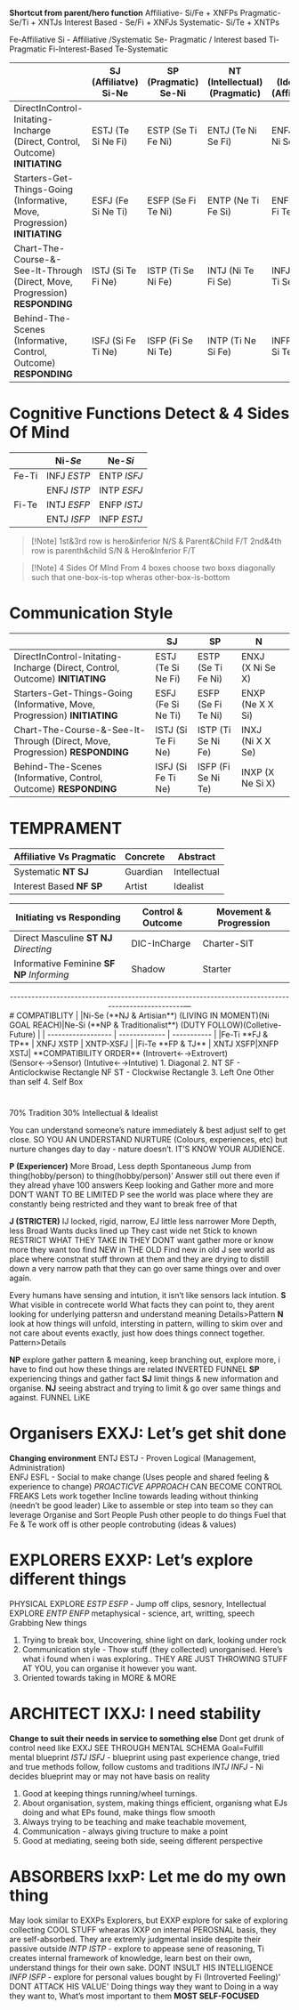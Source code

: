 **Shortcut from parent/hero function**
Affiliative- Si/Fe + XNFPs 
Pragmatic- Se/Ti  + XNTJs
Interest Based - Se/Fi + XNFJs
Systematic- Si/Te + XNTPs

Fe-Affiliative 
Si - Affiliative /Systematic
Se- Pragmatic / Interest based
Ti-Pragmatic
Fi-Interest-Based
Te-Systematic


|                               | SJ (Affiliatve) Si-Ne| SP (Pragmatic) Se-Ni |NT (Intellectual)(Pragmatic)| NF (Idealist)(Affiliative) |
| ----------------------------- | ------------- | ----------- | ----------------- | ------------- |
| DirectInControl-Initating-Incharge (Direct, Control, Outcome) **INITIATING**| ESTJ (Te Si Ne Fi)| ESTP (Se Ti Fe Ni)| ENTJ (Te Ni Se Fi)    |  ENFJ (Fe Ni Se Ti) |
| Starters-Get-Things-Going (Informative, Move, Progression) **INITIATING**| ESFJ (Fe Si Ne Ti)|ESFP (Se Fi Te Ni)| ENTP (Ne Ti Fe Si)|  ENFP (Ne Fi Te Si)   
| Chart-The-Course-&-See-It-Through (Direct, Move, Progression) **RESPONDING** | ISTJ (Si Te Fi Ne) |ISTP (Ti Se Ni Fe)|INTJ (Ni Te Fi Se)| INFJ (Ni Fe Ti Se)|
| Behind-The-Scenes (Informative, Control, Outcome) **RESPONDING**| ISFJ (Si Fe Ti Ne)|ISFP (Fi Se Ni Te)| INTP (Ti Ne Si Fe) | INFP (Fi Ne Si Te) |
# Cognitive Functions Detect & 4 Sides Of Mind
|                   | Ni-*Se*  | Ne-*Si* |
| ----------------- | ----------------------------------------------------------- | --------------------------------------------------------------- |
| Fe-Ti| INFJ        *ESTP*                                            | ENTP *ISFJ*                                                       |
|     |  ENFJ *ISTP*                                                           |  INTP *ESFJ*                                                               |
| Fi-Te| INTJ *ESFP*                                                   | ENFP *ISTJ*                                                                |
| | ENTJ *ISFP*                                                            |   INFP *ESTJ*                                                              |

>[!Note] 1st&3rd row is hero&inferior N/S & Parent&Child F/T
>2nd&4th row is parenth&child S/N  & Hero&Inferior F/T

> [!Note] 4 Sides Of MInd
> From 4 boxes choose two boxs diagonally such that one-box-is-top wheras other-box-is-bottom


# Communication Style

|                               | SJ| SP |N| |
| ----------------------------- | ------------- | ----------- | ----------------- | ------------- |
| DirectInControl-Initating-Incharge (Direct, Control, Outcome) **INITIATING**| ESTJ (Te Si Ne Fi)| ESTP (Se Ti Fe Ni)| ENXJ (X Ni Se X) |   |
| Starters-Get-Things-Going (Informative, Move, Progression) **INITIATING**| ESFJ (Fe Si Ne Ti)|ESFP (Se Fi Te Ni)| ENXP (Ne X X Si)|     
| Chart-The-Course-&-See-It-Through (Direct, Move, Progression) **RESPONDING** | ISTJ (Si Te Fi Ne) |ISTP (Ti Se Ni Fe)|INXJ (Ni X X Se)| |
| Behind-The-Scenes (Informative, Control, Outcome) **RESPONDING**| ISFJ (Si Fe Ti Ne)|ISFP (Fi Se Ni Te)| INXP (X Ne Si X) |  |

# TEMPRAMENT

| Affiliative Vs Pragmatic |Concrete|Abstract|
| ------------------ | ------------- | ----------- |        
|  Systematic **NT SJ** | Guardian|Intellectual|               
| Interest Based **NF SP** |Artist | Idealist |              

|  Initiating vs Responding  |Control & Outcome| Movement & Progression | 
| ------------------ | ------------- | ----------- |          
|  Direct Masculine **ST NJ** *Directing* | DIC-InCharge|Charter-SIT|               
| Informative Feminine **SF NP** *Informing* |Shadow|Starter|              

<center>---------------------------------------------------------------------------------------------------—</center> 
# COMPATIBLITY
|  |Ni-Se (**NJ & Artisian**) (LIVING IN MOMENT)(Ni GOAL REACH)|Ne-Si (**NP & Traditionalist**) (DUTY FOLLOW)(Colletive-Future) |
| ------------------ | ------------- | ----------- |        
|Fe-Ti **FJ & TP** | XNFJ XSTP | XNTP-XSFJ |
|Fi-Te **FP & TJ** | XNTJ XSFP|XNFP XSTJ|               
**COMPATIBILITY ORDER** (Introvert←→Extrovert) (Sensor←→Sensor) (Intutive←→Intutive)
1. Diagonal
2. NT SF - Anticlockwise Rectangle
    NF ST - Clockwise Rectangle
3. Left One Other than self
4. Self Box




#

70% Tradition
30% Intellectual & Idealist

You can understand someone’s nature immediately & best adjust self to get close. SO YOU AN UNDERSTAND NURTURE (Colours, experiences, etc) but nurture changes day to day - nature doesn’t. IT’S KNOW YOUR AUDIENCE.

**P (Experiencer)**
More Broad, Less depth
Spontaneous
Jump from thing(hobby/person) to thing(hobby/person)’
Answer still out there even if they alread yhave 100 answers
Keep looking and Gather more and more
DON’T WANT TO BE LIMITED
P see the world was place where they are constantly being restricted and they want to break free of that

**J (STRICTER)**
IJ locked, rigid, narrow, EJ little less narrower
More Depth, less Broad
Wants ducks lined up
They cast wide net
Stick to known
RESTRICT WHAT THEY TAKE IN
THEY DONT want gather more or know more they want too find NEW in THE OLD
Find new in old
J see world as place where constnat stuff thrown at them and they are drying to distill down a very narrow path that they can go over same things over and over again.

Every humans have sensing and intution, it isn’t like sensors lack intution. 
**S** 
What visible in contrecete world
What facts they can point to, they arent looking for underlying pattersn and understand meaning
Details>Pattern
**N**
look at how things will unfold, intersting in pattern, willing to skim over and not care about events exactly, just how does things connect together.
Pattern>Details

**NP** explore gather pattern & meaning, keep branching out, explore more, i have to find out how these things are related INVERTED FUNNEL
**SP** experiencing things and gather fact
**SJ** limit things & new information and organise.
**NJ** seeing abstract and trying to limit & go over same things and against.  FUNNEL LiKE




# Organisers EXXJ: Let’s get shit done
**Changing environment**
ENTJ ESTJ - Proven Logical (Management, Administration)  
ENFJ ESFL - Social to make change (Uses people and shared feeling & experience to change) 
*PROACTICVE APPROACH*
CAN BECOME CONTROL FREAKS
Lets work together
Incline towards leading without thinking (needn’t be good leader)
Like to assemble or step into team so they can leverage 
Organise and Sort People
Push other people to do things
Fuel that Fe & Te work off is other people controbuting (ideas & values)
# EXPLORERS EXXP: Let’s explore different things
PHYSICAL EXPLORE *ESTP ESFP* - Jump off clips, sesnory, 
Intellectual EXPLORE *ENTP ENFP* metaphysical - science, art, writting, speech
Grabbing New things
1. Trying to break box, Uncovering, shine light on dark, looking under rock
2. Communication style - Thow stuff (they collected) unorganised. Here’s what i found when i was exploring.. THEY ARE JUST THROWING STUFF AT YOU, you can organise it however you want.
3. Oriented towards taking in MORE & MORE
# ARCHITECT IXXJ: I need stability
**Change to suit their needs in service to something else**
Dont get drunk of control need like EXXJ
SEE THROUGH MENTAL SCHEMA
Goal=Fulfill mental blueprint
*ISTJ ISFJ* - blueprint using past experience change, tried and true methods follow, follow customs and traditions
*INTJ INFJ* - Ni decides blueprint may or may not have basis on reality
1. Good at keeping things running/wheel turnings.
2. About organisation, system, making things efficient, organisng what EJs doing and what EPs found, make things flow smooth
3. Always trying to be teaching and make teachable movement, 
4. Communication - always giving
tructure to make a point
5. Good at mediating, seeing both side, seeing different perspective
# ABSORBERS IxxP: Let me do my own thing
May look similar to EXXPs Explorers,
but EXXP explore for sake of exploring collecting COOL STUFF whearas IXXP on internal PEROSNAL basis, they are self-absorbed.
They are extremly judgmental inside despite their passive outside
*INTP ISTP* - explore to appease sene of reasoning,  Ti creates internal framework of knowledge, learn best on their own, understand things for their own sake.
DONT INSULT HIS INTELLIGENCE
*INFP ISFP* - explore for personal values bought by Fi (Introverted Feeling)' DONT ATTACK HIS VALUE'
Doing things way they want to
Doing in a way they want to, What’s most important to them
**MOST SELF-FOCUSED**



